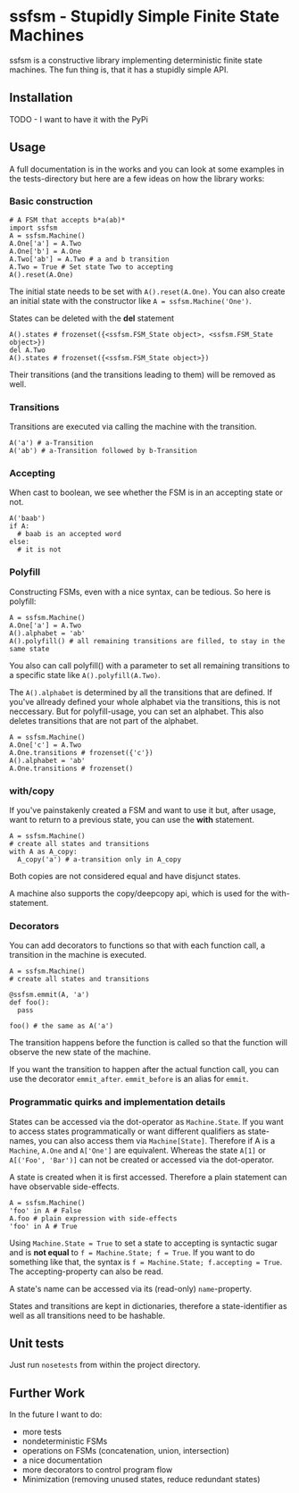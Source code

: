 # ssfsm - Stupidly Simple Finite State Machines

ssfsm is a constructive library implementing deterministic finite state machines. The fun
thing is, that it has a stupidly simple API.

## Installation
TODO - I want to have it with the PyPi

## Usage
A full documentation is in the works and you can look at some examples
in the tests-directory but here are a few ideas on how the library works:


### Basic construction
```
# A FSM that accepts b*a(ab)*
import ssfsm
A = ssfsm.Machine()
A.One['a'] = A.Two
A.One['b'] = A.One
A.Two['ab'] = A.Two # a and b transition
A.Two = True # Set state Two to accepting
A().reset(A.One)
```
The initial state needs to be set with `A().reset(A.One)`.
You can also create an initial state with the constructor like `A = ssfsm.Machine('One')`.

States can be deleted with the **del** statement
```
A().states # frozenset({<ssfsm.FSM_State object>, <ssfsm.FSM_State object>})
del A.Two
A().states # frozenset({<ssfsm.FSM_State object>})
```
Their transitions (and the transitions leading to them) will be removed as well.

### Transitions
Transitions are executed via calling the machine with the transition.
```
A('a') # a-Transition
A('ab') # a-Transition followed by b-Transition
```

### Accepting
When cast to boolean, we see whether the FSM is in an accepting state
or not.
```
A('baab')
if A:
  # baab is an accepted word
else:
  # it is not
```

### Polyfill
Constructing FSMs, even with a nice syntax, can be tedious. So here is
polyfill:
```
A = ssfsm.Machine()
A.One['a'] = A.Two
A().alphabet = 'ab'
A().polyfill() # all remaining transitions are filled, to stay in the same state
```
You also can call polyfill() with a parameter to set all remaining
transitions to a specific state like `A().polyfill(A.Two)`.

The `A().alphabet` is determined by all the transitions that are defined.
If you've allready defined your whole alphabet via the transitions, this
is not neccessary. But for polyfill-usage, you can set an alphabet. This
also deletes transitions that are not part of the alphabet.

```
A = ssfsm.Machine()
A.One['c'] = A.Two
A.One.transitions # frozenset({'c'})
A().alphabet = 'ab'
A.One.transitions # frozenset()
```

### with/copy
If you've painstakenly created a FSM and want to use it but, after usage,
want to return to a previous state, you can use the **with** statement.

```
A = ssfsm.Machine()
# create all states and transitions
with A as A_copy:
  A_copy('a') # a-transition only in A_copy
```

Both copies are not considered equal and have disjunct states.

A machine also supports the copy/deepcopy api, which is used for the
with-statement.

### Decorators

You can add decorators to functions so that with each function call,
a transition in the machine is executed.

```
A = ssfsm.Machine()
# create all states and transitions

@ssfsm.emmit(A, 'a')
def foo():
  pass

foo() # the same as A('a')
```

The transition happens before the function is called so
that the function will observe the new state of the machine.

If you want the transition to happen after the actual function
call, you can use the decorator `emmit_after`. `emmit_before`
is an alias for `emmit`.

### Programmatic quirks and implementation details

States can be accessed via the dot-operator as `Machine.State`.
If you want to access states programmatically or want different
qualifiers as state-names, you can also access them via `Machine[State]`.
Therefore if A is a `Machine`, `A.One` and `A['One']` are equivalent.
Whereas the state `A[1]` or `A[('Foo', 'Bar')]` can not be created or
accessed via the dot-operator.

A state is created when it is first accessed. Therefore a plain
statement can have observable side-effects.
```
A = ssfsm.Machine()
'foo' in A # False
A.foo # plain expression with side-effects
'foo' in A # True
```

Using `Machine.State = True` to set a state to accepting is syntactic
sugar and is **not equal** to `f = Machine.State; f = True`. If you want
to do something like that, the syntax is `f = Machine.State; f.accepting = True`.
The accepting-property can also be read.

A state's name can be accessed via its (read-only) `name`-property.

States and transitions are kept in dictionaries, therefore a
state-identifier as well as all transitions need to be hashable.

## Unit tests

Just run `nosetests` from within the project directory.

## Further Work
In the future I want to do:
* more tests
* nondeterministic FSMs
* operations on FSMs (concatenation, union, intersection)
* a nice documentation
* more decorators to control program flow
* Minimization (removing unused states, reduce redundant states)
